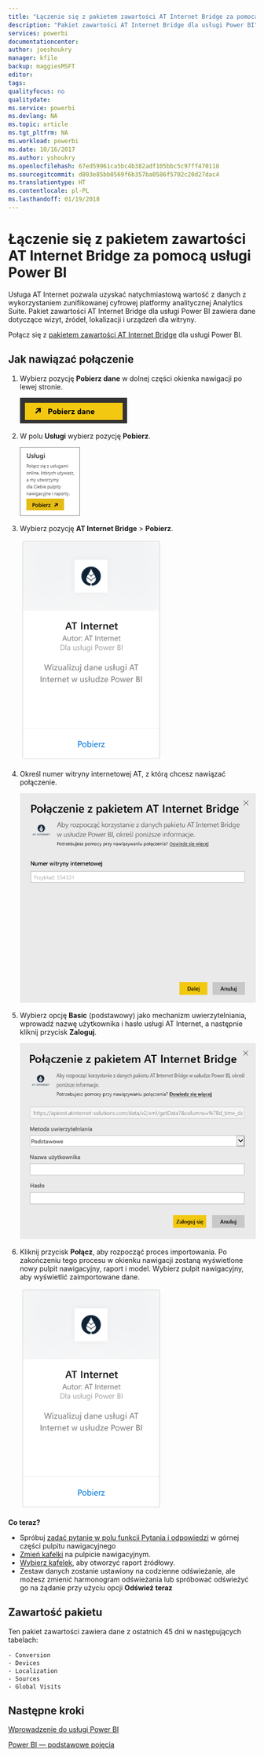 ```yaml
---
title: "Łączenie się z pakietem zawartości AT Internet Bridge za pomocą usługi Power BI"
description: "Pakiet zawartości AT Internet Bridge dla usługi Power BI"
services: powerbi
documentationcenter: 
author: joeshoukry
manager: kfile
backup: maggiesMSFT
editor: 
tags: 
qualityfocus: no
qualitydate: 
ms.service: powerbi
ms.devlang: NA
ms.topic: article
ms.tgt_pltfrm: NA
ms.workload: powerbi
ms.date: 10/16/2017
ms.author: yshoukry
ms.openlocfilehash: 67ed59961ca5bc4b382adf105bbc5c97ff470118
ms.sourcegitcommit: d803e85bb0569f6b357ba0586f5702c20d27dac4
ms.translationtype: HT
ms.contentlocale: pl-PL
ms.lasthandoff: 01/19/2018
---
```

# <a name="connect-to-at-internet-bridge-with-power-bi"></a>Łączenie się z pakietem zawartości AT Internet Bridge za pomocą usługi Power BI
Usługa AT Internet pozwala uzyskać natychmiastową wartość z danych z wykorzystaniem zunifikowanej cyfrowej platformy analitycznej Analytics Suite. Pakiet zawartości AT Internet Bridge dla usługi Power BI zawiera dane dotyczące wizyt, źródeł, lokalizacji i urządzeń dla witryny.

Połącz się z [pakietem zawartości AT Internet Bridge](https://app.powerbi.com/getdata/services/at-internet-bridge) dla usługi Power BI.

## <a name="how-to-connect"></a>Jak nawiązać połączenie
1. Wybierz pozycję **Pobierz dane** w dolnej części okienka nawigacji po lewej stronie.
   
   ![](media/service-connect-to-at-internet/pbi_getdata.png) 
2. W polu **Usługi** wybierz pozycję **Pobierz**.
   
   ![](media/service-connect-to-at-internet/pbi_getservices.png) 
3. Wybierz pozycję **AT Internet Bridge** \> **Pobierz**.
   
   ![](media/service-connect-to-at-internet/atinternet.png)
4. Określ numer witryny internetowej AT, z którą chcesz nawiązać połączenie.
   
   ![](media/service-connect-to-at-internet/params.png)
5. Wybierz opcję **Basic** (podstawowy) jako mechanizm uwierzytelniania, wprowadź nazwę użytkownika i hasło usługi AT Internet, a następnie kliknij przycisk **Zaloguj**.
   
   ![](media/service-connect-to-at-internet/creds.png)
6. Kliknij przycisk **Połącz**, aby rozpocząć proces importowania. Po zakończeniu tego procesu w okienku nawigacji zostaną wyświetlone nowy pulpit nawigacyjny, raport i model. Wybierz pulpit nawigacyjny, aby wyświetlić zaimportowane dane.
   
    ![](media/service-connect-to-at-internet/atinternet.png)

**Co teraz?**

* Spróbuj [zadać pytanie w polu funkcji Pytania i odpowiedzi](power-bi-q-and-a.md) w górnej części pulpitu nawigacyjnego
* [Zmień kafelki](service-dashboard-edit-tile.md) na pulpicie nawigacyjnym.
* [Wybierz kafelek](service-dashboard-tiles.md), aby otworzyć raport źródłowy.
* Zestaw danych zostanie ustawiony na codzienne odświeżanie, ale możesz zmienić harmonogram odświeżania lub spróbować odświeżyć go na żądanie przy użyciu opcji **Odśwież teraz**

## <a name="whats-included"></a>Zawartość pakietu
Ten pakiet zawartości zawiera dane z ostatnich 45 dni w następujących tabelach:  

    - Conversion  
    - Devices  
    - Localization  
    - Sources  
    - Global Visits  

## <a name="next-steps"></a>Następne kroki
[Wprowadzenie do usługi Power BI](service-get-started.md)

[Power BI — podstawowe pojęcia](service-basic-concepts.md)

